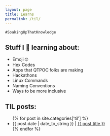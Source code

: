 ```yaml
---
layout: page
title: Learns
permalink: /til/
---
```


`#SoakingUpThatKnowledge`

## Stuff I 💖 learning about:
 - Emoji 🤓
 - Hex Codes
 - Apps that QTPOC folks are making
 - Hackathons
 - Linux Commands
 - Naming Conventions
 - Ways to be more inclusive

## TIL posts:
<ul>
{% for post in site.categories['til'] %}
  <li>
    {{ post.date | date_to_string }} |
    <a href="{{ post.url | absolute_url }}">
      {{ post.title }}
    </a>

  </li>
{% endfor %}
</ul>